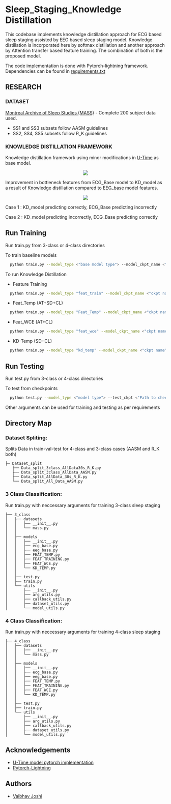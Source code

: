 
# Sleep_Staging_Knowledge Distillation

This codebase implements knowledge distillation approach for ECG based sleep staging assisted by EEG based sleep staging model. Knowledge distillation is incorporated here by softmax distillation and another approach by Attention transfer based feature training. The combination of both is the proposed model.

The code implementation is done with Pytorch-lightning framework. Dependencies can be found in [requirements.txt](https://github.com/HTIC-HPOC/Sleep_Staging_KD/blob/main/requirements.txt)

## RESEARCH
### DATASET

[Montreal Archive of Sleep Studies (MASS)](http://ceams-carsm.ca/en/MASS/) - Complete 200 subject data used.
- SS1 and SS3 subsets follow AASM guidelines
- SS2, SS4, SS5 subsets follow R_K guidelines

### KNOWLEDGE DISTILLATION FRAMEWORK
 Knowledge distillation framework using minor modifications in [U-Time](https://arxiv.org/abs/1910.11162) as base model.

 
<p align="center">
  <image src = 'images/Architecture.png' >
</p>


Improvement in bottleneck features from ECG_Base model to KD_model as a result of Knowledge distillation compared to EEG_base model features.

<p align="center">
  <image src = 'images/Feature_Plots.png' >
</p>

Case 1 : KD_model predicting correctly, ECG_Base predicting incorrectly

Case 2 : KD_model predicting incorrectly, ECG_Base predicting correctly

## Run Training
Run train.py from 3-class or 4-class directories

To train baseline models
```bash
  python train.py --model_type <"base model type"> --model_ckpt_name <"ckpt name">
```

To run Knowledge Distillation
- Feature Training
```bash
  python train.py --model_type "feat_train" --model_ckpt_name <"ckpt name"> --eeg_baseline_path <"eeg base ckpt path">
```
- Feat_Temp (AT+SD+CL)
```bash
  python train.py --model_type "Feat_Temp" --model_ckpt_name <"ckpt name"> --feat_path <"path to feature trained ckpt">
```
- Feat_WCE (AT+CL)
```bash
  python train.py --model_type "feat_wce" --model_ckpt_name <"ckpt name"> --feat_path <"path to feature trained ckpt">
```
- KD-Temp (SD+CL)
```bash
  python train.py --model_type "kd_temp" --model_ckpt_name <"ckpt name"> --eeg_baseline_path <"eeg base ckpt path">
```

## Run Testing
Run test.py from 3-class or 4-class directories

To test from checkpoints
```bash
  python test.py --model_type <"model type"> --test_ckpt <"Path to checkpoint>
```
Other arguments can be used for training and testing as per requirements

## Directory Map

### Dataset Spliting: 
Splits Data in train-val-test for 4-class and 3-class cases (AASM and R_K both)
```
├─ Dataset_split
   ├── Data_split_3class_AllData30s_R_K.py
   ├── Data_split_3class_AllData_AASM.py
   ├── Data_split_AllData_30s_R_K.py
   └── Data_split_All_Data_AASM.py
```
### 3 Class Classification: 
Run train.py with neccessary arguments for training 3-class sleep staging
```
├── 3_class
│   ├── datasets
│   │   ├── __init__.py
│   │   └── mass.py
│   │   
│   ├── models
│   │   ├── __init__.py
│   │   ├── ecg_base.py
│   │   ├── eeg_base.py
│   │   ├── FEAT_TEMP.py
│   │   ├── FEAT_TRAINING.py
│   │   ├── FEAT_WCE.py
│   │   └── KD_TEMP.py
│   │   
│   ├── test.py
│   ├── train.py
│   └── utils
│       ├── __init__.py
│       ├── arg_utils.py
│       ├── callback_utils.py
│       ├── dataset_utils.py
│       └── model_utils.py
```
### 4 Class Classification: 
Run train.py with neccessary arguments for training 4-class sleep staging
```       
├── 4_class
│   ├── datasets
│   │   ├── __init__.py
│   │   └── mass.py
│   │
│   ├── models
│   │   ├── __init__.py
│   │   ├── ecg_base.py
│   │   ├── eeg_base.py
│   │   ├── FEAT_TEMP.py
│   │   ├── FEAT_TRAINING.py
│   │   ├── FEAT_WCE.py
│   │   └── KD_TEMP.py
│   │   
│   ├── test.py
│   ├── train.py
│   └── utils
│       ├── __init__.py
│       ├── arg_utils.py
│       ├── callback_utils.py
│       ├── dataset_utils.py
│       └── model_utils.py
```
## Acknowledgements

 - [U-Time model pytorch implementation](https://github.com/neergaard/utime-pytorch)
 - [Pytorch-Lightning](https://github.com/PyTorchLightning/pytorch-lightning)
 
## Authors

- [Vaibhav Joshi](https://github.com/VAIBHAV2900)
